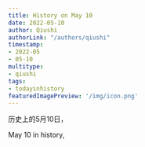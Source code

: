 ```yaml
---
title: History on May 10
date: 2022-05-10
author: Qiushi 
authorLink: "/authors/qiushi"
timestamp: 
- 2022-05
- 05-10
multitype: 
- qiushi
tags: 
- todayinhistory
featuredImagePreview: '/img/icon.png'
---
```









历史上的5月10日，

May 10 in history, 

<!--more-->

